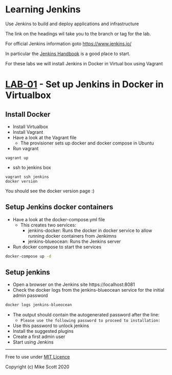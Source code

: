 # Learning Jenkins 
Use Jenkins to build and deploy applications and infrastructure

The link on the headings wil take you to the branch or tag for the lab.

For official Jenkins information goto https://www.jenkins.io/
  

In particular the [Jenkins Handbook](https://www.jenkins.io/doc/book/) is a good place to start.

For these labs we will install Jenkins in Docker in Virtual box using Vagrant

# [LAB-01](../../tree/LAB-01) - Set up Jenkins in Docker in Virtualbox
## Install Docker
* Install Virtualbox 
* Install Vagrant
* Have a look at the Vagrant file
    * The provisioner sets up docker and docker compose in Ubuntu
* Run vagrant
```
vagrant up
```
* ssh to jenkins box
```
vagrant ssh jenkins
docker version
```
You should see the docker version page :)

## Setup Jenkins docker containers
* Have a look at the docker-compose.yml file
  * This creates two services:
    * jenkins-docker: Runs the docker in docker service to allow running docker containers from Jenkimns
    * jenkins-blueocean: Runs the Jenkins server    
* Run docker compose to start the services
``` bash
docker-compose up -d
```

## Setup jenkins
* Open a browser on the Jenkins site https://localhost:8081
* Check the docker logs from the jenkins-blueocean service for the initial admin password
``` bash
docker logs jenkins-blueocean
```
* The output should contain the autogenerated password after the line:
  * `Please use the following password to proceed to installation:`
* Use this password to unlock jenkins
* Install the suggested plugins
* Create a first admin user
* Start using Jenkins


---
Free to use under [MIT Licence](./LICENCE)

Copyright (c) Mike Scott 2020
